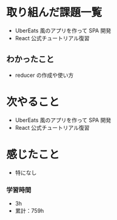 # 取り組んだ課題一覧

- UberEats 風のアプリを作って SPA 開発
- React 公式チュートリアル復習

## わかったこと

- reducer の作成や使い方

# 次やること

- UberEats 風のアプリを作って SPA 開発
- React 公式チュートリアル復習

# 感じたこと

- 特になし

### 学習時間

- 3h
- 累計：759h

